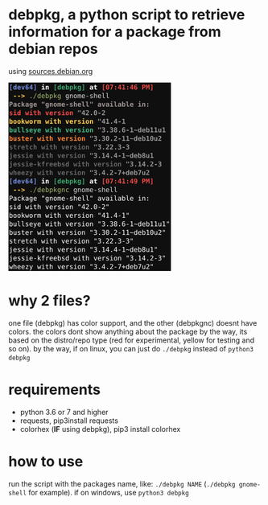 # debpkg, a python script to retrieve information for a package from debian repos

using [sources.debian.org](https://sources.debian.org/api)

![img1.png](img1.png)

# why 2 files?

one file (debpkg) has color support, and the other (debpkgnc) doesnt have colors. the colors dont show anything about the package by the way, its based on the distro/repo type (red for experimental, yellow for testing and so on). by the way, if on linux, you can just do `./debpkg` instead of `python3 debpkg`

# requirements
+ python 3.6 or 7 and higher
+ requests, pip3install requests
+ colorhex (**IF** using debpkg), pip3 install colorhex

# how to use
run the script with the packages name, like: `./debpkg NAME` (`./debpkg gnome-shell` for example). if on windows, use `python3 debpkg`